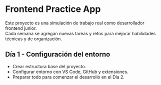 # Frontend Practice App

Este proyecto es una simulación de trabajo real como desarrollador frontend junior.  
Cada semana se agregan nuevas tareas y retos para mejorar habilidades técnicas y de organización.

## Día 1 - Configuración del entorno
- Crear estructura base del proyecto.
- Configurar entorno con VS Code, GitHub y extensiones.
- Preparar todo para comenzar el desarrollo en el Día 2.

